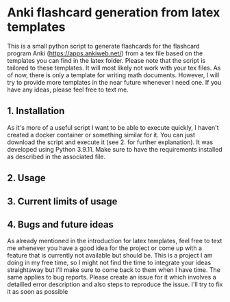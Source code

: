 # Anki flashcard generation from latex templates

This is a small python script to generate flashcards for the flashcard program Anki (https://apps.ankiweb.net/) from a tex file based on the templates you can find in the latex folder. 
Please note that the script is tailored to these templates. It will most likely not work with your tex files.
As of now, there is only a template for writing math documents. However, I will try to provide more templates in the near future whenever I need one. If you have any ideas, please feel free to text me.

## 1. Installation
As it's more of a useful script I want to be able to execute quickly, I haven't created a docker container or something similar for it. You can just download the script and execute it (see 2. for further explanation).
It was developed using Python 3.9.11. Make sure to have the requirements installed as described in the associated file.

## 2. Usage

## 3. Current limits of usage

## 4. Bugs and future ideas
As already mentioned in the introduction for latex templates, feel free to text me whenever you have a good idea for the project or come up with a feature that is currently not available but should be.
This is a project I am doing in my free time, so I might not find the time to integrate your ideas straightaway but I'll make sure to come back to them when I have time.
The same applies to bug reports. Please create an issue for it which involves a detailled error description and also steps to reproduce the issue. I'll try to fix it as soon as possible
